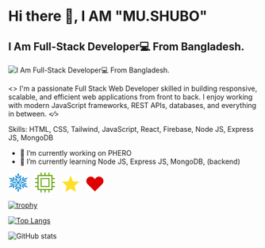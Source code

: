 # Hi there 👋, I AM  "MU.SHUBO"
## I Am Full-Stack Developer💻 From Bangladesh.
![I Am Full-Stack Developer💻 From Bangladesh.](https://i.ibb.co.com/p64MZ9qK/Picsart-25-04-29-20-47-54-710.jpg)

<> I'm a passionate Full Stack Web Developer skilled in building responsive, scalable, and efficient web applications from front to back. I enjoy working with modern JavaScript frameworks, REST APIs, databases, and everything in between. <⁄>

Skills: HTML, CSS, Tailwind, JavaScript, React, Firebase, Node JS, Express JS, MongoDB

- 🔭 I’m currently working on PHERO 
- 🌱 I’m currently learning Node JS, Express JS, MongoDB, (backend) 


<!-- [<img src='https://cdn.jsdelivr.net/npm/simple-icons@3.0.1/icons/github.svg' alt='github' height='40'>](https://github.com/MUSHUBO)  [<img src='https://cdn.jsdelivr.net/npm/simple-icons@3.0.1/icons/facebook.svg' alt='facebook' height='40'>](https://www.facebook.com/https://www.facebook.com/Sheikhshubo333/) -->

<a href='https://archiveprogram.github.com/'><img src='https://raw.githubusercontent.com/acervenky/animated-github-badges/master/assets/acbadge.gif' width='40' height='40'></a> <a href='https://docs.github.com/en/developers'><img src='https://raw.githubusercontent.com/acervenky/animated-github-badges/master/assets/devbadge.gif' width='40' height='40'></a> <a href='https://stars.github.com/'><img src='https://raw.githubusercontent.com/acervenky/animated-github-badges/master/assets/starbadge.gif' width='35' height='35'></a> <a href='https://docs.github.com/en/github/supporting-the-open-source-community-with-github-sponsors'><img src='https://raw.githubusercontent.com/acervenky/animated-github-badges/master/assets/sponsorbadge.gif' width='35' height='35'></a> 

[![trophy](https://github-profile-trophy.vercel.app/?username=MUSHUBO)](https://github.com/ryo-ma/github-profile-trophy)

[![Top Langs](https://github-readme-stats.vercel.app/api/top-langs/?username=MUSHUBO)](https://github.com/anuraghazra/github-readme-stats)

![GitHub stats](https://github-readme-stats.vercel.app/api?username=MUSHUBO&show_icons=true&count_private=true)  

